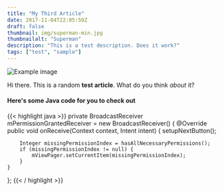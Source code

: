 ```yaml
---
title: "My Third Article"
date: 2017-11-04T22:05:59Z
draft: false
thumbnail: img/superman-min.jpg
thumbnailalt: "Superman"
description: "This is a test description. Does it work?"
tags: ["test", "sample"]
---
```


![Example image](/img/superman-min.jpg)

Hi there. This is a random **test article**. What do you think _about_ it?

#### Here's some Java code for you to check out ####

{{< highlight java >}}
private BroadcastReceiver mPermissionGrantedReceiver = new BroadcastReceiver() {
    @Override
    public void onReceive(Context context, Intent intent) {
        setupNextButton();

        Integer missingPermissionIndex = hasAllNecessaryPermissions();
        if (missingPermissionIndex != null) {
            mViewPager.setCurrentItem(missingPermissionIndex);
        }
    }
};
{{< / highlight >}}

<!--more-->




 